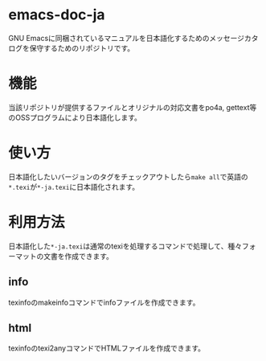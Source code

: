 # emacs-doc-ja
GNU Emacsに同梱されているマニュアルを日本語化するためのメッセージカタログを保守するためのリポジトリです。

# 機能
当該リポジトリが提供するファイルとオリジナルの対応文書をpo4a, gettext等のOSSプログラムにより日本語化します。

# 使い方
日本語化したいバージョンのタグをチェックアウトしたら`make all`で英語の`*.texi`が`*-ja.texi`に日本語化されます。

# 利用方法
日本語化した`*-ja.texi`は通常のtexiを処理するコマンドで処理して、種々フォーマットの文書を作成できます。

## info
texinfoのmakeinfoコマンドでinfoファイルを作成できます。
   
## html
texinfoのtexi2anyコマンドでHTMLファイルを作成できます。
   
